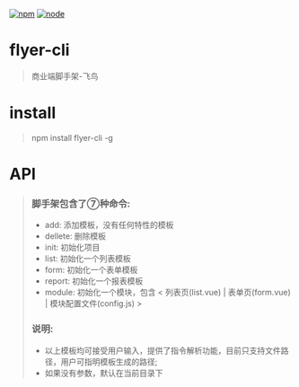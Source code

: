 [![npm][npm]][npm-url]
[![node][node]][node-url]

# flyer-cli

> 商业端脚手架-飞鸟

# install

> npm install flyer-cli -g

# API

> ### 脚手架包含了⑦种命令:
> * add: 添加模板，没有任何特性的模板
> * dellete: 删除模板
> * init: 初始化项目
> * list: 初始化一个列表模板
> * form: 初始化一个表单模板
> * report: 初始化一个报表模板
> * module: 初始化一个模块，包含 < 列表页(list.vue) | 表单页(form.vue) | 模块配置文件(config.js) >
> ### 说明:
> * 以上模板均可接受用户输入，提供了指令解析功能，目前只支持文件路径，用户可指明模板生成的路径;
> * 如果没有参数，默认在当前目录下

[npm]: https://img.shields.io/npm/v/flyer-cli.svg
[npm-url]: https://www.npmjs.com/package/flyer-cli

[node]: https://img.shields.io/npm/v/flyer-cli.svg
[node-url]: https://nodejs.org

[deps]: https://david-dm.org/flyer-cli.svg
[deps-url]: https://david-dm.org/flyer-cli